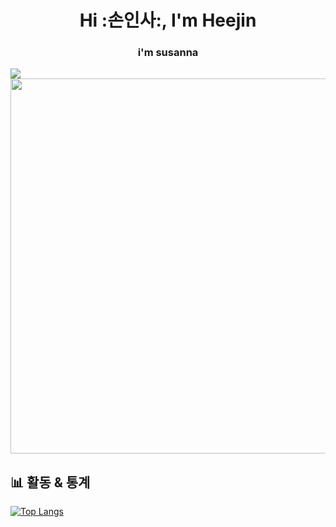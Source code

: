 <h1 align="center">Hi :손인사:, I'm Heejin</h1>
<h3 align="center">i'm susanna</h3>

<img src="https://img.shields.io/badge/CSS-663399?style=for-the-badge&logo=CSS&logoColor=white">



<a href="https://www.gitanimals.org/en_US?utm_medium=image&utm_source=djinylh&utm_content=farm">
<img
  src="https://render.gitanimals.org/farms/djinylh"
  width="600"
  height="600"
/>
</a>

## 📊 활동 & 통계
[![Top Langs](https://github-readme-stats.vercel.app/api/top-langs/?username=djinylh&layout=compact&theme=tokyonight)](https://github.com/your-github-username/github-readme-stats)
